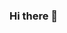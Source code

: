 ### Hi there 👋

<!--
**jluu-sudo/jluu-sudo** is a ✨ _special_ ✨ repository because its `README.md` (this file) appears on your GitHub profile.

Here are some ideas to get you started:

- 🔭 I’m currently working on ...
- 🌱 I’m currently learning C, HTML, and CSS. 
- 👯 I’m looking to collaborate on ...
- 🤔 I’m looking for help with ...
- 💬 Ask me about ...
- 📫 How to reach me: jluu@wesleyan.edu
- 😄 Pronouns: She/Her
- ⚡ Fun fact: ...
-->
